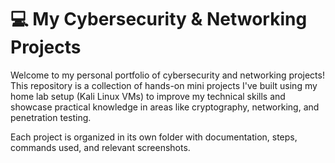 # 💻 My Cybersecurity & Networking Projects

Welcome to my personal portfolio of cybersecurity and networking projects! This repository is a collection of hands-on mini projects I've built using my home lab setup (Kali Linux VMs) to improve my technical skills and showcase practical knowledge in areas like cryptography, networking, and penetration testing.

Each project is organized in its own folder with documentation, steps, commands used, and relevant screenshots.

